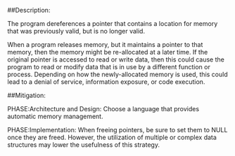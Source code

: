 ##Description:

The program dereferences a pointer that contains a location for memory that was previously valid, but is no longer valid.

When a program releases memory, but it maintains a pointer to that memory, then the memory might be re-allocated at a later time. If the original pointer is accessed to read or write data, then this could cause the program to read or modify data that is in use by a different function or process. Depending on how the newly-allocated memory is used, this could lead to a denial of service, information exposure, or code execution.

##Mitigation:


PHASE:Architecture and Design:
Choose a language that provides automatic memory management.

PHASE:Implementation:
When freeing pointers, be sure to set them to NULL once they are freed. However, the utilization of multiple or complex data structures may lower the usefulness of this strategy.

